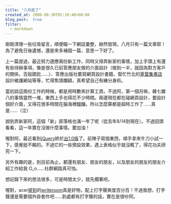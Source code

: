 ```yaml
---
title: "八月底了"
created_at: 2006-08-30T02:10:40+08:00
blog_post:  true
filter:
  - markdown
---
```


剛剛清理一些垃圾留言，順便瞄一下網誌彙整，赫然發現，八月只有一篇文章耶！為了避免日後遺憾，還是來多補個一篇，意思一下好了。

上一篇提過，最近努力適應兩份新工作，同時又得弄新家的事情，加上手頭上有還有些待辦事項，像是很久已前答應朋友做的介面設計（做到一半，就因為對方客戶的關係，百般蹉跎......）、答應出版社要寫網頁設計書籍、幫忙竹北的[草葉集書店](http://www.leaves.com.tw/)設計維護網站等等，忙得焦頭爛額，真希望自己有練分身術。

當初談這兩份工作的時候，都是用時數來計算工資。不過阿，第一個月嘛，雜七雜八的事情當然一堆，東西上手也得花不少時間。兩邊現在都在碰網頁設計，要設計個好介面，又得花很多時間在腦海裡醞釀。所以怎麼算都是超時工作了......真是......（泣）

說到弄新家阿，這個「新」部落格也滿一年了呢（從去年8/14到現在）。不過回頭看看，這一年實在沒做什麼事情。要加油！

喔對阿，最近看到[jQuery](http://jquery.com/)終於[出1.0版](http://jquery.com/blog/2006/08/26/jquery-10/)了。前陣子寫個東西，順手拿來牛刀小試一下，感覺挺不賴的。不過它的一些預設效果，遇上表格似乎就沒輒了，得花功夫研究一下。

另外有趣的是，到目前為止，都還有朋友、朋友的朋友，以及朋友的朋友的朋友介紹工作給我 O_o......社群網路真可怕。

想記錄下來的想法很多，可是時間太少，就先擱著吧。

喔對，acer[提到](http://idplay.net/2006/08/26/206)的[writeroom](http://www.hogbaysoftware.com/product/writeroom)真是好物，配上打字聲爽度百分百！不過我想，打字聲還是需要個外掛套件吧......到處都有打字聲的話，實在是很吵阿。
